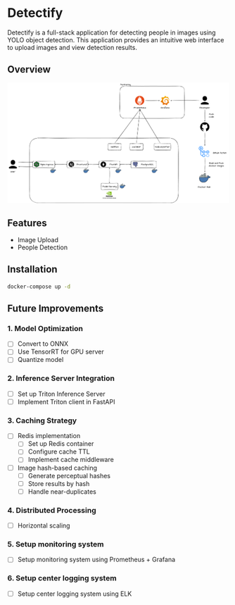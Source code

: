 # Detectify

Detectify is a full-stack application for detecting people in images using YOLO object detection. This application provides an intuitive web interface to upload images and view detection results.

## Overview

![system-design](./assets/system-design.png)

## Features

- Image Upload
- People Detection

## Installation

```bash
docker-compose up -d
```

## Future Improvements

### 1. Model Optimization

- [ ] Convert to ONNX
- [ ] Use TensorRT for GPU server
- [ ] Quantize model

### 2. Inference Server Integration

- [ ] Set up Triton Inference Server
- [ ] Implement Triton client in FastAPI

### 3. Caching Strategy

- [ ] Redis implementation
  - [ ] Set up Redis container
  - [ ] Configure cache TTL
  - [ ] Implement cache middleware
- [ ] Image hash-based caching
  - [ ] Generate perceptual hashes
  - [ ] Store results by hash
  - [ ] Handle near-duplicates

### 4. Distributed Processing

- [ ] Horizontal scaling

### 5. Setup monitoring system

- [ ] Setup monitoring system using Prometheus + Grafana

### 6. Setup center logging system

- [ ] Setup center logging system using ELK
